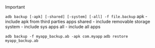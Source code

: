 
> [!important] 
> `adb backup [-apk] [-shared] [-system] [-all] -f file.backup`
> apk - include apk from third parties apps
> shared - include removable storage
> system - include sys apps
> all - include all apps
> 
> `adb backup -f myapp_backup.ab -apk com.myapp`
> `adb restore myapp_backup.ab`


